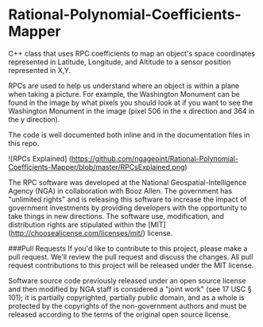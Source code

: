 # Rational-Polynomial-Coefficients-Mapper
C++ class that uses RPC coefficients to map an object's space coordinates represented in Latitude, Longitude, and Altitude to a sensor position represented in X,Y.

RPCs are used to help us understand where an object is within a plane when taking a picture. For example, the Washington Monument can be found in the image by what pixels you should look at if you want to see the Washington Monument in the image (pixel 506 in the x direction and 364 in the y direction).

The code is well documented both inline and in the documentation files in this repo.

![RPCs Explained] (https://github.com/ngageoint/Rational-Polynomial-Coefficients-Mapper/blob/master/RPCsExplained.png)

The RPC software was developed at the National Geospatial-Intelligence Agency (NGA) in collaboration with Booz Allen.  The government has "unlimited rights" and is releasing this software to increase the impact of government investments by providing developers with the opportunity to take things in new directions. The software use, modification, and distribution rights are stipulated within the [MIT] (http://choosealicense.com/licenses/mit/) license.  

###Pull Requests
If you'd like to contribute to this project, please make a pull request. We'll review the pull request and discuss the changes. All pull request contributions to this project will be released under the MIT license.  

Software source code previously released under an open source license and then modified by NGA staff is considered a "joint work" (see 17 USC § 101); it is partially copyrighted, partially public domain, and as a whole is protected by the copyrights of the non-government authors and must be released according to the terms of the original open source license.
